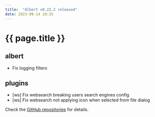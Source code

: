 ```yaml
---
title:  "Albert v0.22.2 released"
date: 2023-08-14 18:35
---
```


# {{ page.title }}

## albert

* Fix logging filters

## plugins

* [ws] Fix websearch breaking users search engines config
* [ws] Fix websearch not applying icon when selected from file dialog

Check the [GitHub repositories](https://github.com/albertlauncher/albert/commits/v0.22.2) for details.
